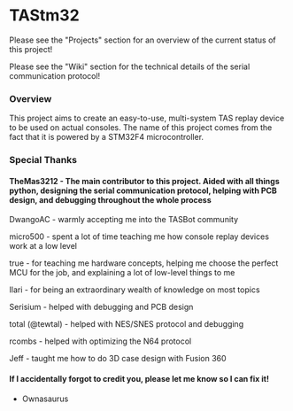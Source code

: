 # TAStm32
Please see the "Projects" section for an overview of the current status of this project!

Please see the "Wiki" section for the technical details of the serial communication protocol!

### Overview

This project aims to create an easy-to-use, multi-system TAS replay device to be used on actual consoles. The name of this project comes from the fact that it is powered by a STM32F4 microcontroller.

### Special Thanks
#### TheMas3212 - The main contributor to this project. Aided with all things python, designing the serial communication protocol, helping with PCB design, and debugging throughout the whole process

DwangoAC - warmly accepting me into the TASBot community

micro500 - spent a lot of time teaching me how console replay devices work at a low level

true - for teaching me hardware concepts, helping me choose the perfect MCU for the job, and explaining a lot of low-level things to me

Ilari - for being an extraordinary wealth of knowledge on most topics

Serisium - helped with debugging and PCB design

total (@tewtal) - helped with NES/SNES protocol and debugging

rcombs - helped with optimizing the N64 protocol

Jeff - taught me how to do 3D case design with Fusion 360

#### If I accidentally forgot to credit you, please let me know so I can fix it!

 - Ownasaurus
